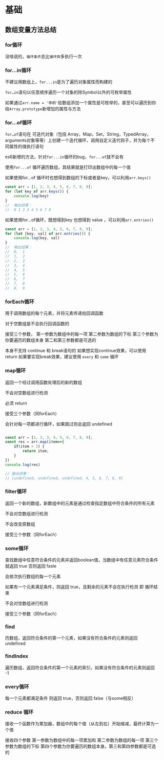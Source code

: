 # 基础

## 数组变量方法总结

### for循环

  没啥说的，`循环条件`总比`循环体`多执行一次

### for...in循环

  不建议用数组上，`for...in`是为了遍历对象属性而构建的

  `for…in`语句以任意顺序遍历一个对象的除Symbol以外的可枚举属性

  如果通过`arr.name = '李明'`给数组添加一个属性是可枚举的，甚至可以遍历到你给`Array.prototype`新增加的属性与方法

### for...of循环

  `for…of`语句在 可迭代对象（包括 Array，Map，Set，String，TypedArray，arguments对象等等）上创建一个迭代循环，调用自定义迭代钩子，并为每个不同属性的值执行语句

  es6新增的方法，针对`for...in`循环的bug，`for...of`就不会有

  使用`for...of` 循环遍历数组，其结果就是打印出数组中的每一个值

  如果使用for…of 循环时也想得到数组的下标或者是key，可以利用`arr.keys()`

  ```js
  const arr = [1, 2, 3, 4, 5, 6, 7, 8, 9];
  for (let key of arr.keys()) {
      console.log(key)
  }
  //  输出结果：
  //  0 1 2 3 4 5 6 7 8
  ```

  如果使用for…of循环，既想得到key 也想得到 value ，可以利用`arr.entries()`

  ```js
  const arr = [1, 2, 3, 4, 5, 6, 7, 8, 9];
  for (let [key, val] of arr.entries()) {
      console.log(key, val)
  }
  //  输出结果：
  //  0,  1 
  //  1,  2 
  //  2,  3 
  //  3,  4 
  //  4,  5 
  //  5,  6 
  //  6,  7 
  //  7,  8 
  //  8,  9 
  ```

### forEach循环

  用于调用数组的每个元素，并将元素传递给回调函数

  对于空数组是不会执行回调函数的

  接受三个参数，
    第一参数为数组中的每一项
    第二参数为数组的下标
    第三个参数为你要遍历的数组本身 第二和第三参数都是可选的

  本身不支持 continue 和 break语句的
    如果想实现continue效果，可以使用 return
    如果要实现break效果，建议使用 `every` 和 `some` 循环

### map循环

  返回一个经过调用函数处理后的新的数组

  不会对空数组进行检测

  必须 return

  接受三个参数（同forEach）

  会针对每一项都进行循环，如果跳过则会返回 undefined

  ```js

  const arr = [1, 2, 3, 4, 5, 6, 7, 8, 9];
  const res = arr.map(item=>{
      if(item > 3) {
          return item;
      }
  })
  console.log(res)

  // 输出结果：
  // [undefined, undefined, undefined, 4, 5, 6, 7, 8, 9] 

  ```

### filter循环

  返回一个新的数组，新数组中的元素是通过检查指定数组中符合条件的所有元素

  不会对空数组进行检测

  不会改变原数组
  
  接受三个参数（同forEach）

### some循环

  查找数组中任意符合条件的元素并返回boolean值，当数组中有任意元素符合条件就返回 true 否则返回 fasle

  会依次执行数组的每一个元素

  如果有一个元素满足条件，则返回 true，且剩余的元素不会在执行检测 即 循环结束

  不会对空数组进行检测

  接受三个参数（同forEach）

### find

  历数组，返回符合条件的第一个元素，如果没有符合条件的元素则返回 undefined

### findIndex

  遍历数组，返回符合条件的第一个元素的索引，如果没有符合条件的元素则返回 -1

### every循环

  每一个元素都满足条件 则返回 true，否则返回 false（与some相反）

### reduce 循环

  接收一个函数作为累加器，数组中的每个值（从左到右）开始缩减，最终计算为一个值

  接收四个参数
    第一参数为数组中的每一项累加和
    第二参数为数组的每一项
    第三个参数为数组的下标
    第四个参数为你要遍历的数组本身。第三和第四参数都是可选的
